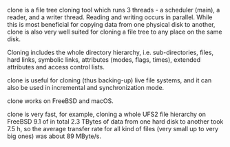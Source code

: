 clone is a file tree cloning tool which runs 3 threads - a scheduler (main), a
reader, and a writer thread. Reading and writing occurs in parallel. While this
is most beneficial for copying data from one physical disk to another, clone is
also very well suited for cloning a file tree to any place on the same disk.

Cloning includes the whole directory hierarchy, i.e. sub-directories, files,
hard links, symbolic links, attributes (modes, flags, times), extended
attributes and access control lists.

clone is useful for cloning (thus backing-up) live file systems, and it can
also be used in incremental and synchronization mode.

clone works on FreeBSD and macOS.

clone is very fast, for example, cloning a whole UFS2 file hierarchy on
FreeBSD 9.1 of in total 2.3 TBytes of data from one hard disk to another
took 7.5 h, so the average transfer rate for all kind of files (very small
up to very big ones) was about 89 MByte/s.
